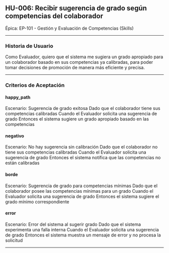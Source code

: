 ## HU-006: Recibir sugerencia de grado según competencias del colaborador

Épica: EP-101 - Gestión y Evaluación de Competencias (Skills)  

---

### Historia de Usuario

Como Evaluador, quiero que el sistema me sugiera un grado apropiado para un colaborador basado en sus competencias ya calibradas, para poder tomar decisiones de promoción de manera más eficiente y precisa.

---

### Criterios de Aceptación

#### happy_path
Escenario: Sugerencia de grado exitosa
  Dado que el colaborador tiene sus competencias calibradas
  Cuando el Evaluador solicita una sugerencia de grado
  Entonces el sistema sugiere un grado apropiado basado en las competencias

#### negativo
Escenario: No hay sugerencia sin calibración
  Dado que el colaborador no tiene sus competencias calibradas
  Cuando el Evaluador solicita una sugerencia de grado
  Entonces el sistema notifica que las competencias no están calibradas

#### borde
Escenario: Sugerencia de grado para competencias mínimas
  Dado que el colaborador posee las competencias mínimas para un grado
  Cuando el Evaluador solicita una sugerencia de grado
  Entonces el sistema sugiere el grado mínimo correspondiente

#### error
Escenario: Error del sistema al sugerir grado
  Dado que el sistema experimenta una falla interna
  Cuando el Evaluador solicita una sugerencia de grado
  Entonces el sistema muestra un mensaje de error y no procesa la solicitud

---

